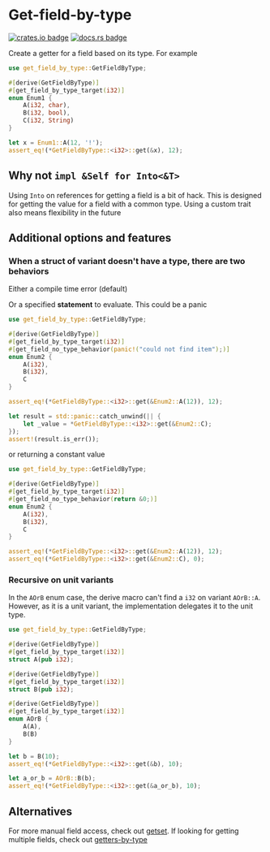 # Get-field-by-type

[![crates.io badge](https://img.shields.io/crates/v/get-field-by-type?style=flat-square)](https://crates.io/crates/get-field-by-type)
[![docs.rs badge](https://img.shields.io/docsrs/get-field-by-type?style=flat-square)](https://docs.rs/get-field-by-type/latest)

Create a getter for a field based on its type. For example

```rust
use get_field_by_type::GetFieldByType;

#[derive(GetFieldByType)]
#[get_field_by_type_target(i32)]
enum Enum1 {
	A(i32, char),
	B(i32, bool),
	C(i32, String)
}

let x = Enum1::A(12, '!');
assert_eq!(*GetFieldByType::<i32>::get(&x), 12);
```

## Why not `impl &Self for Into<&T>`

Using `Into` on references for getting a field is a bit of hack. This is designed for getting the value for a field with a common type. Using a custom trait also means flexibility in the future

## Additional options and features

### When a struct of variant doesn't have a type, there are two behaviors
Either a compile time error (default)

Or a specified **statement** to evaluate. This could be a panic

```rust
use get_field_by_type::GetFieldByType;

#[derive(GetFieldByType)]
#[get_field_by_type_target(i32)]
#[get_field_no_type_behavior(panic!("could not find item");)]
enum Enum2 {
	A(i32),
	B(i32),
	C
}

assert_eq!(*GetFieldByType::<i32>::get(&Enum2::A(12)), 12);

let result = std::panic::catch_unwind(|| {
	let _value = *GetFieldByType::<i32>::get(&Enum2::C);
});
assert!(result.is_err());
```

or returning a constant value

```rust
use get_field_by_type::GetFieldByType;

#[derive(GetFieldByType)]
#[get_field_by_type_target(i32)]
#[get_field_no_type_behavior(return &0;)]
enum Enum2 {
	A(i32),
	B(i32),
	C
}

assert_eq!(*GetFieldByType::<i32>::get(&Enum2::A(12)), 12);
assert_eq!(*GetFieldByType::<i32>::get(&Enum2::C), 0);
```

### Recursive on unit variants

In the `AOrB` enum case, the derive macro can't find a `i32` on variant `AOrB::A`. However, as it is a unit variant, the implementation delegates it to the unit type.

```rust
use get_field_by_type::GetFieldByType;

#[derive(GetFieldByType)]
#[get_field_by_type_target(i32)]
struct A(pub i32);

#[derive(GetFieldByType)]
#[get_field_by_type_target(i32)]
struct B(pub i32);

#[derive(GetFieldByType)]
#[get_field_by_type_target(i32)]
enum AOrB {
	A(A),
	B(B)
}

let b = B(10);
assert_eq!(*GetFieldByType::<i32>::get(&b), 10);

let a_or_b = AOrB::B(b);
assert_eq!(*GetFieldByType::<i32>::get(&a_or_b), 10);
```

## Alternatives

For more manual field access, check out [getset](https://github.com/jbaublitz/getset). If looking for getting multiple fields, check out [getters-by-type](https://crates.io/crates/getters-by-type)
